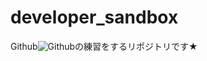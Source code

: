 # developer_sandbox

Github![Github](https://cdn2.iconfinder.com/data/icons/black-white-social-media/64/social_media_logo_github-128.png)の練習をするリポジトリです★
